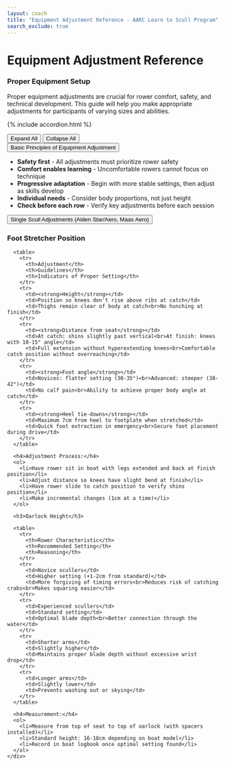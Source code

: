 ```yaml
---
layout: coach
title: "Equipment Adjustment Reference - AARC Learn to Scull Program"
search_exclude: true
---
```


# Equipment Adjustment Reference

<div class="info-box tip">
  <h3>Proper Equipment Setup</h3>
  <p>Proper equipment adjustments are crucial for rower comfort, safety, and technical development. This guide will help you make appropriate adjustments for participants of varying sizes and abilities.</p>
</div>

{% include accordion.html %}

<div class="accordion-controls">
  <button id="expand-all">Expand All</button>
  <button id="collapse-all">Collapse All</button>
</div>

<div class="accordion-section">
  <button class="accordion-toggle">Basic Principles of Equipment Adjustment</button>
  <div class="accordion-content">
    <div class="accordion-content-inner">
      <ul>
        <li><strong>Safety first</strong> - All adjustments must prioritize rower safety</li>
        <li><strong>Comfort enables learning</strong> - Uncomfortable rowers cannot focus on technique</li>
        <li><strong>Progressive adaptation</strong> - Begin with more stable settings, then adjust as skills develop</li>
        <li><strong>Individual needs</strong> - Consider body proportions, not just height</li>
        <li><strong>Check before each row</strong> - Verify key adjustments before each session</li>
      </ul>
    </div>
  </div>
</div>

<div class="accordion-section">
  <button class="accordion-toggle">Single Scull Adjustments (Alden Star/Aero, Maas Aero)</button>
  <div class="accordion-content">
    <div class="accordion-content-inner">
      <h3>Foot Stretcher Position</h3>
      
      <table>
        <tr>
          <th>Adjustment</th>
          <th>Guidelines</th>
          <th>Indicators of Proper Setting</th>
        </tr>
        <tr>
          <td><strong>Height</strong></td>
          <td>Position so knees don't rise above ribs at catch</td>
          <td>Thighs remain clear of body at catch<br>No hunching at finish</td>
        </tr>
        <tr>
          <td><strong>Distance from seat</strong></td>
          <td>At catch: shins slightly past vertical<br>At finish: knees with 10-15° angle</td>
          <td>Full extension without hyperextending knees<br>Comfortable catch position without overreaching</td>
        </tr>
        <tr>
          <td><strong>Foot angle</strong></td>
          <td>Novices: flatter setting (30-35°)<br>Advanced: steeper (38-42°)</td>
          <td>No calf pain<br>Ability to achieve proper body angle at catch</td>
        </tr>
        <tr>
          <td><strong>Heel tie-downs</strong></td>
          <td>Maximum 7cm from heel to footplate when stretched</td>
          <td>Quick foot extraction in emergency<br>Secure foot placement during drive</td>
        </tr>
      </table>

      <h4>Adjustment Process:</h4>
      <ol>
        <li>Have rower sit in boat with legs extended and back at finish position</li>
        <li>Adjust distance so knees have slight bend at finish</li>
        <li>Have rower slide to catch position to verify shins position</li>
        <li>Make incremental changes (1cm at a time)</li>
      </ol>

      <h3>Oarlock Height</h3>
      
      <table>
        <tr>
          <th>Rower Characteristic</th>
          <th>Recommended Setting</th>
          <th>Reasoning</th>
        </tr>
        <tr>
          <td>Novice scullers</td>
          <td>Higher setting (+1-2cm from standard)</td>
          <td>More forgiving of timing errors<br>Reduces risk of catching crabs<br>Makes squaring easier</td>
        </tr>
        <tr>
          <td>Experienced scullers</td>
          <td>Standard setting</td>
          <td>Optimal blade depth<br>Better connection through the water</td>
        </tr>
        <tr>
          <td>Shorter arms</td>
          <td>Slightly higher</td>
          <td>Maintains proper blade depth without excessive wrist drop</td>
        </tr>
        <tr>
          <td>Longer arms</td>
          <td>Slightly lower</td>
          <td>Prevents washing out or skying</td>
        </tr>
      </table>

      <h4>Measurement:</h4>
      <ol>
        <li>Measure from top of seat to top of oarlock (with spacers installed)</li>
        <li>Standard height: 16-18cm depending on boat model</li>
        <li>Record in boat logbook once optimal setting found</li>
      </ol>
    </div>
  </div>
</div>
